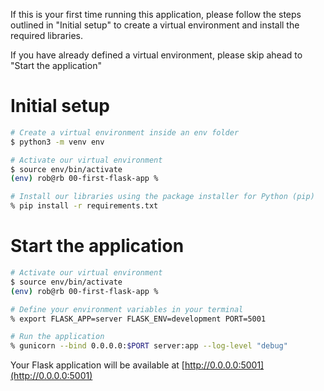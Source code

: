If this is your first time running this application, please follow the steps outlined in "Initial setup" to create a virtual environment and install the required libraries.

If you have already defined a virtual environment, please skip ahead to "Start the application"

# Initial setup

```sh
# Create a virtual environment inside an env folder
$ python3 -m venv env

# Activate our virtual environment
$ source env/bin/activate
(env) rob@rb 00-first-flask-app %

# Install our libraries using the package installer for Python (pip)
% pip install -r requirements.txt
```

# Start the application

```sh
# Activate our virtual environment
$ source env/bin/activate
(env) rob@rb 00-first-flask-app %

# Define your environment variables in your terminal
% export FLASK_APP=server FLASK_ENV=development PORT=5001

# Run the application
% gunicorn --bind 0.0.0.0:$PORT server:app --log-level "debug"
```

Your Flask application will be available at [http://0.0.0.0:5001](http://0.0.0.0:5001)
